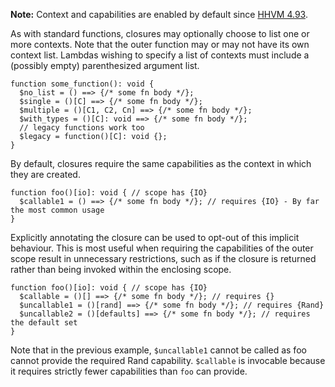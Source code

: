 **Note:** Context and capabilities are enabled by default since
[HHVM 4.93](https://hhvm.com/blog/2021/01/19/hhvm-4.93.html).

As with standard functions, closures may optionally choose to list one or more contexts. Note that the outer function may or may not have its own context list. Lambdas wishing to specify a list of contexts must include a (possibly empty) parenthesized argument list.

```hack no-extract
function some_function(): void {
  $no_list = () ==> {/* some fn body */};
  $single = ()[C] ==> {/* some fn body */};
  $multiple = ()[C1, C2, Cn] ==> {/* some fn body */};
  $with_types = ()[C]: void ==> {/* some fn body */};
  // legacy functions work too
  $legacy = function()[C]: void {};
}
```

By default, closures require the same capabilities as the context in which they are created.

```hack no-extract
function foo()[io]: void { // scope has {IO}
  $callable1 = () ==> {/* some fn body */}; // requires {IO} - By far the most common usage
}
```

Explicitly annotating the closure can be used to opt-out of this implicit behaviour. This is most useful when requiring the capabilities of the outer scope result in unnecessary restrictions, such as if the closure is returned rather than being invoked within the enclosing scope.

```hack no-extract
function foo()[io]: void { // scope has {IO}
  $callable = ()[] ==> {/* some fn body */}; // requires {}
  $uncallable1 = ()[rand] ==> {/* some fn body */}; // requires {Rand}
  $uncallable2 = ()[defaults] ==> {/* some fn body */}; // requires the default set
}
```

Note that in the previous example, `$uncallable1` cannot be called as foo cannot provide the required Rand capability. `$callable` is invocable because it requires strictly fewer capabilities than `foo` can provide.
